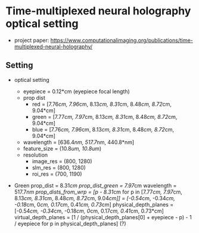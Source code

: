 # Time-multiplexed neural holography optical setting
- project paper: https://www.computationalimaging.org/publications/time-multiplexed-neural-holography/


## Setting
- optical setting
    - eyepiece      = 0.12*cm (eyepiece focal length)
    - prop dist 
        - red       = [7.76*cm, 7.96*cm, 8.13*cm, 8.31*cm, 8.48*cm, 8.72*cm, 9.04*cm] 
        - green     = [7.77*cm, 7.97*cm, 8.13*cm, 8.31*cm, 8.48*cm, 8.72*cm, 9.04*cm]
        - blue      = [7.76*cm, 7.96*cm, 8.13*cm, 8.31*cm, 8.48*cm, 8.72*cm, 9.04*cm]
    - wavelength    = [636.4*nm, 517.7*nm, 440.8*nm]
    - feature_size  = (10.8*um, 10.8*um)
    - resolution
        - image_res = (800, 1280)
        - slm_res   = (800, 1280)
        - roi_res   = (700, 1190)

- Green
prop_dist       = 8.31*cm
prop_dist_green = 7.97*cm
wavelength      = 517.7*nm
prop_dists_from_wrp   = [p - 8.31*cm for p in [7.77*cm, 7.97*cm, 8.13*cm, 8.31*cm, 8.48*cm, 8.72*cm, 9.04*cm]]
                      = [-0.54*cm, -0.34*cm, -0.18*cm, 0*cm, 0.17*cm, 0.41*cm, 0.73*cm]
physical_depth_planes = [-0.54*cm, -0.34*cm, -0.18*cm, 0*cm, 0.17*cm, 0.41*cm, 0.73*cm]
virtual_depth_planes  = [1 / (physical_depth_planes[0] + eyepiece - p) - 1 / eyepiece for p in physical_depth_planes] (?)
